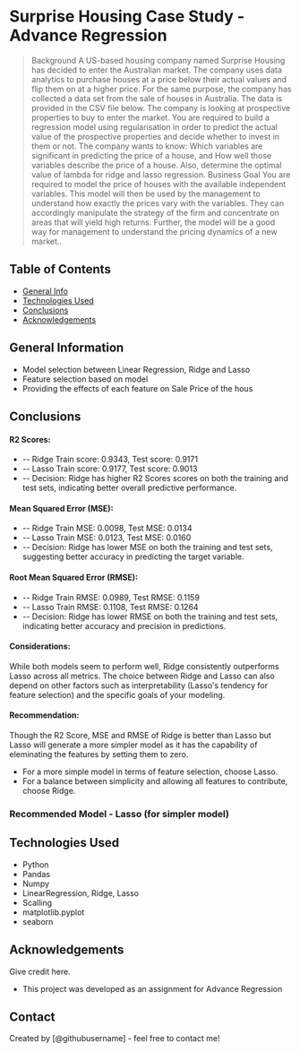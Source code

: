 # Surprise Housing Case Study - Advance Regression
> Background
A US-based housing company named Surprise Housing has decided to enter the Australian market. The company uses data analytics to purchase houses at a price below their actual values and flip them on at a higher price. For the same purpose, the company has collected a data set from the sale of houses in Australia. The data is provided in the CSV file below. The company is looking at prospective properties to buy to enter the market. You are required to build a regression model using regularisation in order to predict the actual value of the prospective properties and decide whether to invest in them or not.
The company wants to know:
Which variables are significant in predicting the price of a house, and How well those variables describe the price of a house. Also, determine the optimal value of lambda for ridge and lasso regression.
Business Goal
You are required to model the price of houses with the available independent variables. This model will then be used by the management to understand how exactly the prices vary with the variables. They can accordingly manipulate the strategy of the firm and concentrate on areas that will yield high returns. Further, the model will be a good way for management to understand the pricing dynamics of a new market..


## Table of Contents
* [General Info](#general-information)
* [Technologies Used](#technologies-used)
* [Conclusions](#conclusions)
* [Acknowledgements](#acknowledgements)

<!-- You can include any other section that is pertinent to your problem -->

## General Information
- Model selection between Linear Regression, Ridge and Lasso
- Feature selection based on model
- Providing the effects of each feature on Sale Price of the hous

<!-- You don't have to answer all the questions - just the ones relevant to your project. -->

## Conclusions
#### R2 Scores:
- -- Ridge Train score: 0.9343, Test score: 0.9171
- -- Lasso Train score: 0.9177, Test score: 0.9013
- -- Decision: Ridge has higher R2 Scores scores on both the training and test sets, indicating better overall predictive performance.
  
#### Mean Squared Error (MSE):
- -- Ridge Train MSE: 0.0098, Test MSE: 0.0134
- -- Lasso Train MSE: 0.0123, Test MSE: 0.0160
- -- Decision: Ridge has lower MSE on both the training and test sets, suggesting better accuracy in predicting the target variable.

#### Root Mean Squared Error (RMSE):
- -- Ridge Train RMSE: 0.0989, Test RMSE: 0.1159
- -- Lasso Train RMSE: 0.1108, Test RMSE: 0.1264
- -- Decision: Ridge has lower RMSE on both the training and test sets, indicating better accuracy and precision in predictions.

#### Considerations:
While both models seem to perform well, Ridge consistently outperforms Lasso across all metrics.
The choice between Ridge and Lasso can also depend on other factors such as interpretability (Lasso's tendency for feature selection) and the specific goals of your modeling.

#### Recommendation:
Though the R2 Score, MSE and RMSE of Ridge is better than Lasso but Lasso will generate a more simpler model as it has the capability of eleminating the features by setting them to zero.

- For a more simple model in terms of feature selection, choose Lasso.
- For a balance between simplicity and allowing all features to contribute, choose Ridge.

### Recommended Model - Lasso (for simpler model)

<!-- You don't have to answer all the questions - just the ones relevant to your project. -->


## Technologies Used
- Python
- Pandas
- Numpy
- LinearRegression, Ridge, Lasso
- Scalling
- matplotlib.pyplot
- seaborn

<!-- As the libraries versions keep on changing, it is recommended to mention the version of library used in this project -->

## Acknowledgements
Give credit here.
- This project was developed as an assignment for Advance Regression


## Contact
Created by [@githubusername] - feel free to contact me!


<!-- Optional -->
<!-- ## License -->
<!-- This project is open source and available under the [... License](). -->

<!-- You don't have to include all sections - just the one's relevant to your project -->